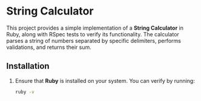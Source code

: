  # String Calculator

This project provides a simple implementation of a **String Calculator** in Ruby, along with RSpec tests to verify its functionality. The calculator parses a string of numbers separated by specific delimiters, performs validations, and returns their sum.


## Installation

1. Ensure that **Ruby** is installed on your system. You can verify by running:
   ```bash
   ruby -v
